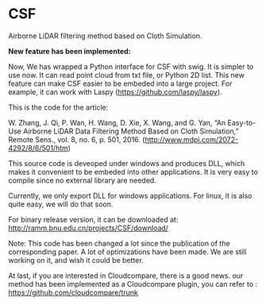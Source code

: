 # CSF
Airborne LiDAR filtering method based on Cloth Simulation.

**New feature has been implemented:**

Now, We has wrapped a Python interface for CSF with swig. It is simpler to use now. It can read point cloud from txt file, or Python 2D list. This new feature can make CSF easier to be embeded into a large project. For example, it can work with Laspy (https://github.com/laspy/laspy). 

This is the code for the article:

W. Zhang, J. Qi, P. Wan, H. Wang, D. Xie, X. Wang, and G. Yan, “An Easy-to-Use Airborne LiDAR Data Filtering Method Based on Cloth Simulation,” Remote Sens., vol. 8, no. 6, p. 501, 2016.
(http://www.mdpi.com/2072-4292/8/6/501/htm)

This source code is deveoped under windows and produces DLL, which makes it convenient to be embeded into other applications.
It is very easy to compile since no external library are needed.

Currently, we only export DLL for windows applications. For linux, it is also quite easy, we will do that soon.

For binary release version, it can be downloaded at: http://ramm.bnu.edu.cn/projects/CSF/download/

Note: This code has been changed a lot since the publication of the corresponding paper. A lot of optimizations have been made. We are still working on it, and wish it could be better.

At last, if you are interested in Cloudcompare, there is a good news. our method has been implemented as a Cloudcompare plugin, you can refer to : https://github.com/cloudcompare/trunk


